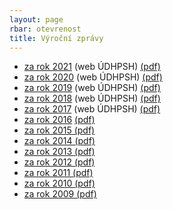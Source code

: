 ```yaml
---
layout: page
rbar: otevrenost
title: Výroční zprávy
---
```


- [za rok 2021](https://zpravy.udhpsh.cz/zprava/vfz2021/pirati) (web ÚDHPSH) [(pdf)](2021/2021.pdf)
- [za rok 2020](https://zpravy.udhpsh.cz/zprava/vfz2020/pirati) (web ÚDHPSH) [(pdf)](2020/2020.pdf)
- [za rok 2019](https://zpravy.udhpsh.cz/zprava/vfz2019/pirati) (web ÚDHPSH) [(pdf)](2019/2019.pdf)
- [za rok 2018](https://zpravy.udhpsh.cz/zprava/vfz2018/pirati) (web ÚDHPSH) [(pdf)](2018/2018.pdf)
- [za rok 2017](https://zpravy.udhpsh.cz/zprava/vfz2017/pirati) (web ÚDHPSH) [(pdf)](2017/2017.pdf)
- [za rok 2016](2016/) [(pdf)](2016/2016.pdf)
- [za rok 2015 (pdf)](2015/2015.pdf)
- [za rok 2014 (pdf)](2014/2014.pdf)
- [za rok 2013 (pdf)](2013/2013.pdf)
- [za rok 2012 (pdf)](2012/2012.pdf)
- [za rok 2011 (pdf)](2011/2011.pdf)
- [za rok 2010 (pdf)](2010/2010.pdf)
- [za rok 2009 (pdf)](2009/2009.pdf)
